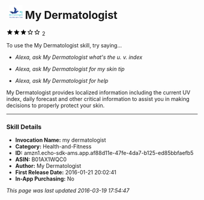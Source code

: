 # &nbsp;<img src="app_icon" alt="My Dermatologist icon" width="36"> My Dermatologist
![3 stars](../../../images/ic_star_black_18dp_1x.png)![3 stars](../../../images/ic_star_black_18dp_1x.png)![3 stars](../../../images/ic_star_black_18dp_1x.png)![3 stars](../../../images/ic_star_border_black_18dp_1x.png)![3 stars](../../../images/ic_star_border_black_18dp_1x.png) 2

To use the My Dermatologist skill, try saying...

* *Alexa, ask My Dermatologist what's the u. v. index*

* *Alexa, ask My Dermatologist for my skin tip*

* *Alexa, ask My Dermatologist for help*

My Dermatologist provides localized information including the current UV index, daily forecast and other critical information to assist you in making decisions to properly protect your skin.

***

### Skill Details

* **Invocation Name:** my dermatologist
* **Category:** Health-and-Fitness
* **ID:** amzn1.echo-sdk-ams.app.af88d11e-47fe-4da7-b125-ed85bbfaefb5
* **ASIN:** B01AX1WQC0
* **Author:** My Dermatologist
* **First Release Date:** 2016-01-21 20:02:41
* **In-App Purchasing:** No

*This page was last updated 2016-03-19 17:54:47*
